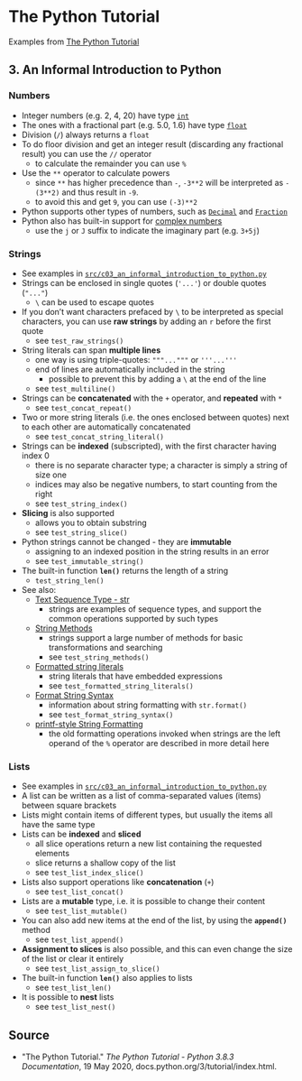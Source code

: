 # The Python Tutorial

Examples from [The Python Tutorial](https://docs.python.org/3/tutorial/index.html)

## 3. An Informal Introduction to Python

### Numbers

- Integer numbers (e.g. 2, 4, 20) have type [`int`](https://docs.python.org/3/library/functions.html#int)
- The ones with a fractional part (e.g. 5.0, 1.6) have type [`float`](https://docs.python.org/3/library/functions.html#float)
- Division (`/`) always returns a `float`
- To do floor division and get an integer result (discarding any fractional result) you can use the `//` operator
  - to calculate the remainder you can use `%`
- Use the `**` operator to calculate powers
  - since `**` has higher precedence than `-`, `-3**2` will be interpreted as `-(3**2)` and thus result in `-9`.
  - to avoid this and get `9`, you can use `(-3)**2`
- Python supports other types of numbers, such as [`Decimal`](https://docs.python.org/3/library/decimal.html#decimal.Decimal) and [`Fraction`](https://docs.python.org/3/library/fractions.html#fractions.Fraction)
- Python also has built-in support for [complex numbers](https://docs.python.org/3/library/stdtypes.html#typesnumeric)
  - use the `j` or `J` suffix to indicate the imaginary part (e.g. `3+5j`)

### Strings

- See examples in [`src/c03_an_informal_introduction_to_python.py`](src/c03_an_informal_introduction_to_python.py)
- Strings can be enclosed in single quotes (`'...'`) or double quotes (`"..."`)
  - `\` can be used to escape quotes
- If you don’t want characters prefaced by `\` to be interpreted as special characters, you can use **raw strings** by adding an `r` before the first quote
  - see `test_raw_strings()`
- String literals can span **multiple lines**
  - one way is using triple-quotes: `"""..."""` or `'''...'''`
  - end of lines are automatically included in the string
    - possible to prevent this by adding a `\` at the end of the line
  - see `test_multiline()`
- Strings can be **concatenated** with the `+` operator, and **repeated** with `*`
  - see `test_concat_repeat()`
- Two or more string literals (i.e. the ones enclosed between quotes) next to each other are automatically concatenated
  - see `test_concat_string_literal()`
- Strings can be **indexed** (subscripted), with the first character having index 0
  - there is no separate character type; a character is simply a string of size one
  - indices may also be negative numbers, to start counting from the right
  - see `test_string_index()`
- **Slicing** is also supported
  - allows you to obtain substring
  - see `test_string_slice()`
- Python strings cannot be changed - they are **immutable**
  - assigning to an indexed position in the string results in an error
  - see `test_immutable_string()`
- The built-in function **`len()`** returns the length of a string
  - `test_string_len()`
- See also:
  - [Text Sequence Type - str](https://docs.python.org/3/library/stdtypes.html#textseq)
    - strings are examples of sequence types, and support the common operations supported by such types
  - [String Methods](https://docs.python.org/3/library/stdtypes.html#string-methods)
    - strings support a large number of methods for basic transformations and searching
    - see `test_string_methods()`
  - [Formatted string literals](https://docs.python.org/3/reference/lexical_analysis.html#f-strings)
    - string literals that have embedded expressions
    - see `test_formatted_string_literals()`
  - [Format String Syntax](https://docs.python.org/3/library/string.html#formatstrings)
    - information about string formatting with `str.format()`
    - see `test_format_string_syntax()`
  - [printf-style String Formatting](https://docs.python.org/3/library/stdtypes.html#old-string-formatting)
    - the old formatting operations invoked when strings are the left operand of the `%` operator are described in more detail here

### Lists

- See examples in [`src/c03_an_informal_introduction_to_python.py`](src/c03_an_informal_introduction_to_python.py)
- A list can be written as a list of comma-separated values (items) between square brackets
- Lists might contain items of different types, but usually the items all have the same type
- Lists can be **indexed** and **sliced**
  - all slice operations return a new list containing the requested elements
  - slice returns a shallow copy of the list
  - see `test_list_index_slice()`
- Lists also support operations like **concatenation** (`+`)
  - see `test_list_concat()`
- Lists are a **mutable** type, i.e. it is possible to change their content
  - see `test_list_mutable()`
- You can also add new items at the end of the list, by using the **`append()`** method
  - see `test_list_append()`
- **Assignment to slices** is also possible, and this can even change the size of the list or clear it entirely
  - see `test_list_assign_to_slice()`
- The built-in function **`len()`** also applies to lists
  - see `test_list_len()`
- It is possible to **nest** lists
  - see `test_list_nest()`

## Source

- "The Python Tutorial." _The Python Tutorial - Python 3.8.3 Documentation_, 19 May 2020, docs.python.org/3/tutorial/index.html.
